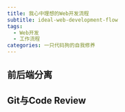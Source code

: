 ```yaml
---
title: 我心中理想的Web开发流程
subtitle: ideal-web-development-flow
tags:
  - Web开发
  - 工作流程
categories: 一只代码狗的自我修养
---
```


## 前后端分离

## Git与Code Review

